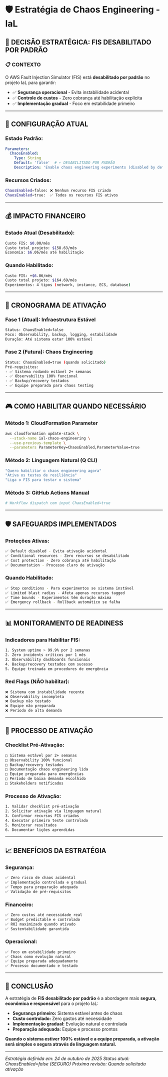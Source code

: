 # 🛡️ Estratégia de Chaos Engineering - IaL

## 🎯 **DECISÃO ESTRATÉGICA: FIS DESABILITADO POR PADRÃO**

### **📋 CONTEXTO**
O AWS Fault Injection Simulator (FIS) está **desabilitado por padrão** no projeto IaL para garantir:
- ✅ **Segurança operacional** - Evita instabilidade acidental
- ✅ **Controle de custos** - Zero cobrança até habilitação explícita  
- ✅ **Implementação gradual** - Foco em estabilidade primeiro

---

## 🔧 **CONFIGURAÇÃO ATUAL**

### **Estado Padrão:**
```yaml
Parameters:
  ChaosEnabled:
    Type: String
    Default: 'false'  # ← DESABILITADO POR PADRÃO
    Description: 'Enable chaos engineering experiments (disabled by default for safety)'
```

### **Recursos Criados:**
```bash
ChaosEnabled=false: ❌ Nenhum recurso FIS criado
ChaosEnabled=true:  ✅ Todos os recursos FIS ativos
```

---

## 💰 **IMPACTO FINANCEIRO**

### **Estado Atual (Desabilitado):**
```bash
Custo FIS: $0.00/mês
Custo total projeto: $158.63/mês
Economia: $6.06/mês até habilitação
```

### **Quando Habilitado:**
```bash
Custo FIS: +$6.06/mês
Custo total projeto: $164.69/mês
Experimentos: 4 tipos (network, instance, ECS, database)
```

---

## 📅 **CRONOGRAMA DE ATIVAÇÃO**

### **Fase 1 (Atual): Infraestrutura Estável**
```bash
Status: ChaosEnabled=false
Foco: Observability, backup, logging, estabilidade
Duração: Até sistema estar 100% estável
```

### **Fase 2 (Futura): Chaos Engineering**
```bash
Status: ChaosEnabled=true (quando solicitado)
Pré-requisitos:
- ✅ Sistema rodando estável 2+ semanas
- ✅ Observability 100% funcional
- ✅ Backup/recovery testados
- ✅ Equipe preparada para chaos testing
```

---

## 🎮 **COMO HABILITAR QUANDO NECESSÁRIO**

### **Método 1: CloudFormation Parameter**
```bash
aws cloudformation update-stack \
  --stack-name ial-chaos-engineering \
  --use-previous-template \
  --parameters ParameterKey=ChaosEnabled,ParameterValue=true
```

### **Método 2: Linguagem Natural (Q CLI)**
```bash
"Quero habilitar o chaos engineering agora"
"Ativa os testes de resiliência"
"Liga o FIS para testar o sistema"
```

### **Método 3: GitHub Actions Manual**
```bash
# Workflow dispatch com input ChaosEnabled=true
```

---

## 🛡️ **SAFEGUARDS IMPLEMENTADOS**

### **Proteções Ativas:**
```bash
✅ Default disabled - Evita ativação acidental
✅ Conditional resources - Zero recursos se desabilitado
✅ Cost protection - Zero cobrança até habilitação
✅ Documentation - Processo claro de ativação
```

### **Quando Habilitado:**
```bash
✅ Stop conditions - Para experimentos se sistema instável
✅ Limited blast radius - Afeta apenas recursos tagged
✅ Time bounds - Experimentos têm duração máxima
✅ Emergency rollback - Rollback automático se falha
```

---

## 📊 **MONITORAMENTO DE READINESS**

### **Indicadores para Habilitar FIS:**
```bash
1. System uptime > 99.9% por 2 semanas
2. Zero incidents críticos por 1 mês  
3. Observability dashboards funcionais
4. Backup/recovery testados com sucesso
5. Equipe treinada em procedures de emergência
```

### **Red Flags (NÃO habilitar):**
```bash
❌ Sistema com instabilidade recente
❌ Observability incompleta
❌ Backup não testado
❌ Equipe não preparada
❌ Período de alta demanda
```

---

## 🎯 **PROCESSO DE ATIVAÇÃO**

### **Checklist Pré-Ativação:**
```bash
□ Sistema estável por 2+ semanas
□ Observability 100% funcional
□ Backup/recovery testados
□ Documentação chaos engineering lida
□ Equipe preparada para emergências
□ Período de baixa demanda escolhido
□ Stakeholders notificados
```

### **Processo de Ativação:**
```bash
1. Validar checklist pré-ativação
2. Solicitar ativação via linguagem natural
3. Confirmar recursos FIS criados
4. Executar primeiro teste controlado
5. Monitorar resultados
6. Documentar lições aprendidas
```

---

## 📈 **BENEFÍCIOS DA ESTRATÉGIA**

### **Segurança:**
```bash
✅ Zero risco de chaos acidental
✅ Implementação controlada e gradual
✅ Tempo para preparação adequada
✅ Validação de pré-requisitos
```

### **Financeiro:**
```bash
✅ Zero custos até necessidade real
✅ Budget predictable e controlado
✅ ROI maximizado quando ativado
✅ Sustentabilidade garantida
```

### **Operacional:**
```bash
✅ Foco em estabilidade primeiro
✅ Chaos como evolução natural
✅ Equipe preparada adequadamente
✅ Processo documentado e testado
```

---

## 🚀 **CONCLUSÃO**

A estratégia de **FIS desabilitado por padrão** é a abordagem mais **segura, econômica e responsável** para o projeto IaL:

- **Segurança primeiro:** Sistema estável antes de chaos
- **Custo controlado:** Zero gastos até necessidade
- **Implementação gradual:** Evolução natural e controlada
- **Preparação adequada:** Equipe e processo prontos

**Quando o sistema estiver 100% estável e a equipe preparada, a ativação será simples e segura através de linguagem natural.**

---

*Estratégia definida em: 24 de outubro de 2025*
*Status atual: ChaosEnabled=false (SEGURO)*
*Próxima revisão: Quando solicitada ativação*

